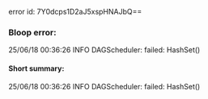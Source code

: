 error id: 7Y0dcps1D2aJ5xspHNAJbQ==
### Bloop error:

25/06/18 00:36:26 INFO DAGScheduler: failed: HashSet()
#### Short summary: 

25/06/18 00:36:26 INFO DAGScheduler: failed: HashSet()